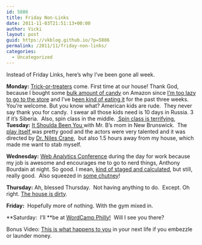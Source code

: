 ```yaml
---
id: 5886
title: Friday Non-Links
date: 2011-11-03T21:51:13+00:00
author: Vicki
layout: post
guid: https://vkblog.github.io/?p=5886
permalink: /2011/11/friday-non-links/
categories:
  - Uncategorized
---
```

Instead of Friday Links, here&#8217;s why I&#8217;ve been gone all week.

**Monday:** <a href="http://blogs.wsj.com/ideas-market/2011/10/31/razor-blades-in-candy-basically-a-myth-professor-says/" target="_blank">Trick-or-treaters</a> come. First time at our house! Thank God, because I bought some <a href="http://www.amazon.com/gp/product/B004N5KU9Y/ref=oh_o05_s00_i01_details" target="_blank">bulk amount of candy</a> on Amazon since <a href="https://vkblog.github.io/2011/07/12/this-post-about-how-i-guilt-buy-febreeze-on-amazon-is-going-to-be-a-goldmine-for-marketers/" target="_blank">I&#8217;m too lazy to go to the store</a> and I&#8217;ve b<a href="http://www.someecards.com/halloween-cards/halloween-candy-sugar-obesity-kids-trick-or-treat" target="_blank">een kind of eating it</a> for the past three weeks. You&#8217;re welcome. But you know what? American kids are rude.  They never say thank you for candy.  I swear all those kids need is 10 days in Russia. 3 if it&#8217;s Siberia.  Also, spin class in the middle. <a href="http://www.hulu.com/watch/4184/saturday-night-live-pumping-up-with-hans-and-franz" target="_blank"> Spin class is terrifying.<br /> </a>**Tuesday:** <a href="http://www.georgestreetplayhouse.org/mainstage/itshouldabeenyou" target="_blank">It Shoulda Been You </a>with Mr. B&#8217;s mom in New Brunswick.  The <a href="http://www.itshouldabeenyou.com/abouttheshow.html" target="_blank">play itself </a>was pretty good and the actors were very talented and it was directed by <a href="http://www.youtube.com/watch?v=PCMH8L6whlk&feature=related" target="_blank">Dr. Niles Crane</a>,  but also 1.5 hours away from my house, which made me want to stab myself.
  
**Wednesday:** <a href="http://www.webanalyticsassociation.org/?page=philly_symposium" target="_blank">Web Analytics Conference</a> during the day for work because my job is awesome and encourages me to go to nerd things, Anthony Bourdain at night. So good. I mean, <a href="http://www.endlesssimmer.com/2011/03/08/my-beef-with-bourdain/" target="_blank">kind of staged and calculated</a>, but still, really good.  Also squeezed in <a href="http://www.philadelphiachutneyco.com/" target="_blank">some chutney</a>!
  
**Thursday:** Ah, blessed Thursday.  Not having anything to do.  Except. Oh right. <a href="http://www.youtube.com/watch?v=mrLzGwctOgg" target="_blank">The house is dirty</a>.
  
**Friday:**  Hopefully more of nothing. With the gym mixed in.
  
**Saturday:  I&#8217;ll **be at <a href="http://2011.philly.wordcamp.org/" target="_blank">WordCamp Philly!</a>  Will I see you there?

Bonus Video: <a href="http://www.youtube.com/watch?v=ORSeizERncc&feature=related" target="_blank">This is what happens to you</a> in your next life if you embezzle or launder money.